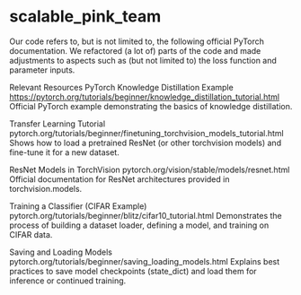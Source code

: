 # scalable_pink_team
Our code refers to, but is not limited to, the following official PyTorch documentation. We refactored (a lot of) parts of the code and made adjustments to aspects such as (but not limited to) the loss function and parameter inputs.

Relevant Resources
PyTorch Knowledge Distillation Example
https://pytorch.org/tutorials/beginner/knowledge_distillation_tutorial.html
Official PyTorch example demonstrating the basics of knowledge distillation.

Transfer Learning Tutorial
pytorch.org/tutorials/beginner/finetuning_torchvision_models_tutorial.html
Shows how to load a pretrained ResNet (or other torchvision models) and fine-tune it for a new dataset.

ResNet Models in TorchVision
pytorch.org/vision/stable/models/resnet.html
Official documentation for ResNet architectures provided in torchvision.models.

Training a Classifier (CIFAR Example)
pytorch.org/tutorials/beginner/blitz/cifar10_tutorial.html
Demonstrates the process of building a dataset loader, defining a model, and training on CIFAR data.

Saving and Loading Models
pytorch.org/tutorials/beginner/saving_loading_models.html
Explains best practices to save model checkpoints (state_dict) and load them for inference or continued training.
